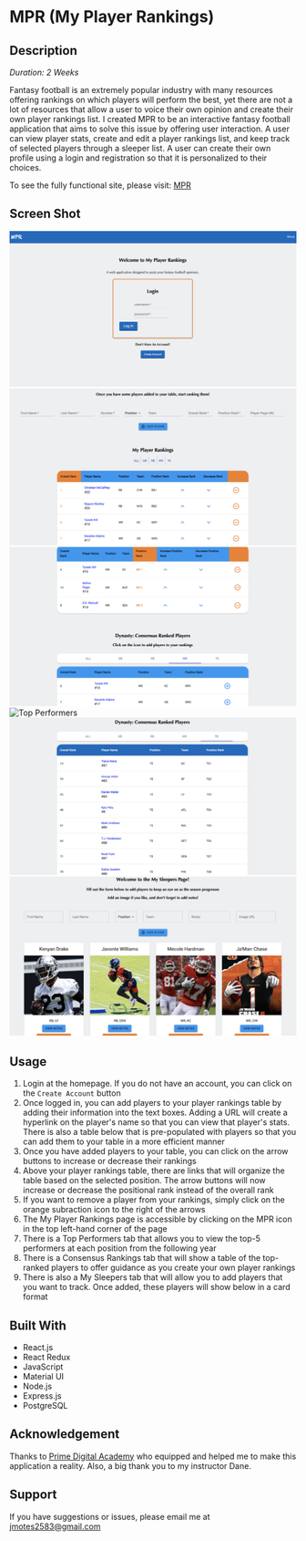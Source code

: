 # MPR (My Player Rankings)

## Description

_Duration: 2 Weeks_

Fantasy football is an extremely popular industry with many resources offering rankings on which players will perform the best, yet there are not a lot of resources that allow a user to voice their own opinion and create their own player rankings list. I created MPR to be an interactive fantasy football application that aims to solve this issue by offering user interaction. A user can view player stats, create and edit a player rankings list, and keep track of selected players through a sleeper list. A user can create their own profile using a login and registration so that it is personalized to their choices. 

To see the fully functional site, please visit: [MPR](https://my-player-rankings.herokuapp.com/)

## Screen Shot

![Login](/public/images/mpr1.png)
![My Rankings](/public/images/mpr2.png)
![My Rankings 2](/public/images/mpr3.png)
![Top Performers](/public/images/mpr4.png)
![Consensus Rankings](/public/images/mpr5.png)
![My Sleepers](/public/images/mpr6.png)

## Usage

1. Login at the homepage. If you do not have an account, you can click on the `Create Account` button 
2. Once logged in, you can add players to your player rankings table by adding their information into the text boxes. Adding a URL will create a hyperlink on the player's name so that you can view that player's stats. There is also a table below that is pre-populated with players so that you can add them to your table in a more efficient manner
3. Once you have added players to your table, you can click on the arrow buttons to increase or decrease their rankings
4. Above your player rankings table, there are links that will organize the table based on the selected position. The arrow buttons will now increase or 
decrease the positional rank instead of the overall rank 
5. If you want to remove a player from your rankings, simply click on the orange subraction icon to the right of the arrows
6. The My Player Rankings page is accessible by clicking on the MPR icon in the top left-hand corner of the page
7. There is a Top Performers tab that allows you to view the top-5 performers at each position from the following year
8. There is a Consensus Rankings tab that will show a table of the top-ranked players to offer guidance as you create your own player rankings
9. There is also a My Sleepers tab that will allow you to add players that you want to track. Once added, these players will show below in a card format

## Built With

- React.js
- React Redux
- JavaScript
- Material UI
- Node.js
- Express.js
- PostgreSQL

## Acknowledgement
Thanks to [Prime Digital Academy](www.primeacademy.io) who equipped and helped me to make this application a reality. Also, a big thank you to my instructor Dane. 

## Support
If you have suggestions or issues, please email me at [jmotes2583@gmail.com](www.google.com)
